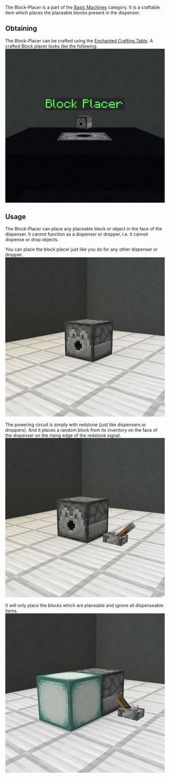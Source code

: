 The Block-Placer is a part of the [Basic Machines](https://github.com/Slimefun/Slimefun4/wiki/Basic-Machines) category. It is a craftable item which places the placeable blocks present in the dispenser.

## Obtaining
The Block-Placer can be crafted using the [Enchanted Crafting Table](https://github.com/Slimefun/Slimefun4/wiki/Enhanced-Crafting-Table). A crafted Block placer looks like the following:
![Block Placer Showcase](https://raw.githubusercontent.com/Slimefun/Slimefun-Wiki/master/images/block-placer-showcase.png)

## Usage
The Block-Placer can place any placeable block or object in the face of the dispenser. It cannot function as a dispenser or dropper, i.e. it cannot dispense or drop objects.

You can place the block placer just like you do for any other dispenser or dropper.
![Block Placer Placed](https://raw.githubusercontent.com/Slimefun/Slimefun-Wiki/master/images/block-placer-placed.png)

The powering circuit is simply with redstone (just like dispensers or droppers). And it places a random block from its inventory on the face of the dispenser on the rising edge of the redstone signal.
![Block Placer Powering](https://raw.githubusercontent.com/Slimefun/Slimefun-Wiki/master/images/block-placer-powering.png)

It will only place the blocks which are placeable and ignore all dispenseable items.
![Block Placer Placing Blocks](https://raw.githubusercontent.com/Slimefun/Slimefun-Wiki/master/images/block-placer-placing.png)
